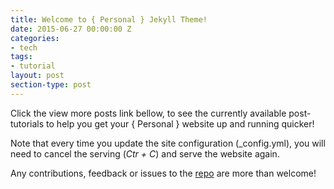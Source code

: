 ```yaml
---
title: Welcome to { Personal } Jekyll Theme!
date: 2015-06-27 00:00:00 Z
categories:
- tech
tags:
- tutorial
layout: post
section-type: post
---
```


Click the view more posts link bellow, to see the currently available post-tutorials to help you get your { Personal } website up and running quicker!

Note that every time you update the site configuration (\_config.yml), you will need
to cancel the serving (*Ctr + C*) and serve the website again.

Any contributions, feedback or issues to the <a href="https://github.com/PanosSakkos/personal-jekyll-theme" target="\_blank">repo</a> are more than welcome!

